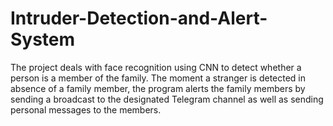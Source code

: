 # Intruder-Detection-and-Alert-System
The project deals with face recognition using CNN to detect whether a person is a member of the family. The moment a stranger is detected in absence of a family member, the program alerts the family members by sending a broadcast to the designated Telegram channel as well as sending personal messages to the members.
